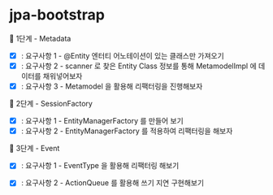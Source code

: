 # jpa-bootstrap

🚀 1단계 - Metadata
- [x] : 요구사항 1 - @Entity 엔터티 어노테이션이 있는 클래스만 가져오기
- [x] : 요구사항 2 - scanner 로 찾은 Entity Class 정보를 통해 MetamodelImpl 에 데이터를 채워넣어보자
- [x] : 요구사항 3 - Metamodel 을 활용해 리팩터링을 진행해보자

🚀 2단계 - SessionFactory
- [x] : 요구사항 1 - EntityManagerFactory 를 만들어 보기
- [x] : 요구사항 2 - EntityManagerFactory 를 적용하여 리팩터링을 해보자

🚀 3단계 - Event
- [x] : 요구사항 1 - EventType 을 활용해 리팩터링 해보기
- [x] : 요구사항 2 - ActionQueue 를 활용해 쓰기 지연 구현해보기

